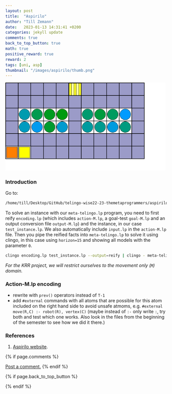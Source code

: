 ```yaml
---
layout: post
title:  "Aspirilo"
author: "Till Zemann"
date:   2023-01-13 14:31:41 +0200
categories: jekyll update
comments: true
back_to_top_button: true
math: true
positive_reward: true
reward: 2
tags: [uni, asp]
thumbnail: "/images/aspirilo/thumb.png"
---
```


<!-- thumbnail.png -->


<div class="img-block" style="width: 500px;">
    <img src="/images/aspirilo/thumb.png"/>
</div>

<!--
<em style="float:right">First draft: 2023-01-07</em><br>
-->

<!--
### Contents
* TOC
{:toc}
-->


### Introduction

Go to:
```bash
/home/till/Desktop/GitHub/telingo-wise22-23-themetaprogrammers/aspirilo-meta-telingo
```

To solve an instance with our `meta-telingo.lp` program, you need to first reify `encoding.lp` (which includes `action-M.lp`, a goal-test `goal-M.lp` and an output conversion file `output-M.lp`) and the instance, in our case `test_instance.lp`. We also automatically include `input.lp` in the `action-M.lp` file. Then you pipe the reified facts into `meta-telingo.lp` to solve it using clingo, in this case using `horizon=15` and showing all models with the parameter `0`.
```bash
clingo encoding.lp test_instance.lp --output=reify | clingo - meta-telingo.lp -c horizon=15 0
```

_For the KRR project, we will restrict ourselves to the movement only (`M`) domain._


### Action-M.lp encoding

- rewrite with `prev()` operators instead of `T-1`
- add `#external` commands with all atoms that are possible for this atom included on the right hand side to avoid unsafe atmoms, e.g. `#external move(R,C) :- robot(R), vertex(C)` (maybe instead of `:-` only write `:`, try both and test which one works. Also look in the files from the beginning of the semester to see how we did it there.)





<!-- In-Text Citing -->
<!-- 
You can...
- use bullet points
1. use
2. ordered
3. lists


-- Math --
$\hat{s} = \frac{1}{n-1} \sum_{i=1}^{n} (x_i - \mu)^2$ 

-- Images --
<div class="img-block" style="width: 800px;">
    <img src="/images/lofi_art.png"/>
    <span><strong>Fig 1.1.</strong> Agent and Environment interactions</span>
</div>

-- Links --
[(k-fold) Cross-Validation](https://scikit-learn.org/stable/modules/cross_validation.html)

{% highlight python %}
@jit
def f(x)
    print("hi")
# does cool stuff
{% endhighlight %}

-- Highlights --
AAABC `ASDF` __some bold text__

-- Colors --
The <strong style="color: #1E72E7">joint distribution</strong> of $X$ and $Y$ is written as $P(X, Y)$.
The <strong style="color: #ED412D">marginal distribution</strong> on the other hand can be written out as a table.
-->

<!-- uncomment, when i understand more of the algorithms presented (missing DDPG, SAC, TD3, TRPO, PPO, Dyna-Q)
### Rl-Algorithms-Taxonomy in a Venn-Diagram

<div class="img-block" style="width: 700px;">
    <img src="/images/actor-critic/venn-diagram-rl-algos-detailed.png"/>
</div>

-->

### References 
1. [Aspirilo website][aspirilo-website].


<!-- Ressources -->
[aspirilo-website]: https://asprilo.github.io/visualizer/

<!-- Optional Comment Section-->
{% if page.comments %}
<p class="vspace"></p>
<a class="commentlink" role="button" href="/comments/">Post a comment.</a> <!-- role="button"  -->
{% endif %}

<!-- Optional Back to Top Button -->
{% if page.back_to_top_button %}
<script src="https://unpkg.com/vanilla-back-to-top@7.2.1/dist/vanilla-back-to-top.min.js"></script>
<script>addBackToTop({
  diameter: 40,
  backgroundColor: 'rgb(255, 255, 255, 0.7)', /* 30,144,255, 0.7 */
  textColor: '#4a4946'
})</script>
{% endif %}
